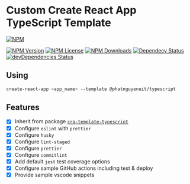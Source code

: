 # Custom Create React App TypeScript Template

[![NPM](https://nodei.co/npm/@phatnguyenuit/cra-template-typescript.png)](https://www.npmjs.com/package/@phatnguyenuit/cra-template-typescript)

[![NPM Version](https://img.shields.io/npm/v/@phatnguyenuit/cra-template-typescript)](https://www.npmjs.com/package/@phatnguyenuit/cra-template-typescript) 
[![NPM License](https://img.shields.io/npm/l/@phatnguyenuit/cra-template-typescript)](https://github.com/phatnguyenuit/cra-template-typescript/blob/master/LICENSE) 
[![NPM Downloads](https://img.shields.io/npm/dt/@phatnguyenuit/cra-template-typescript)](https://www.npmjs.com/package/@phatnguyenuit/cra-template-typescript) 
[![Dependecy Status](https://img.shields.io/librariesio/release/npm/@phatnguyenuit/cra-template-typescript)](https://www.npmjs.com/package/@phatnguyenuit/cra-template-typescript) [![devDependencies Status](https://david-dm.org/@phatnguyenuit/cra-template-typescript/dev-status.svg)](https://www.npmjs.com/package/@phatnguyenuit/cra-template-typescript)

## Using

```bash
create-react-app <app_name> --template @phatnguyenuit/typescript
```

## Features

- [x] Inherit from package [`cra-template-typescript`](https://www.npmjs.com/package/cra-template-typescript)
- [x] Configure `eslint` with `prettier`
- [x] Configure `husky`
- [x] Configure `lint-staged`
- [x] Configure `prettier`
- [x] Configure `commitlint`
- [x] Add default `jest` test coverage options
- [x] Configure sample GitHub actions including test & deploy
- [x] Provide sample vscode snippets

